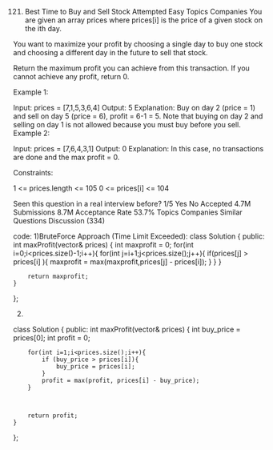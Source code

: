121. Best Time to Buy and Sell Stock
Attempted
Easy
Topics
Companies
You are given an array prices where prices[i] is the price of a given stock on the ith day.

You want to maximize your profit by choosing a single day to buy one stock and choosing a different day in the future to sell that stock.

Return the maximum profit you can achieve from this transaction. If you cannot achieve any profit, return 0.

 

Example 1:

Input: prices = [7,1,5,3,6,4]
Output: 5
Explanation: Buy on day 2 (price = 1) and sell on day 5 (price = 6), profit = 6-1 = 5.
Note that buying on day 2 and selling on day 1 is not allowed because you must buy before you sell.
Example 2:

Input: prices = [7,6,4,3,1]
Output: 0
Explanation: In this case, no transactions are done and the max profit = 0.
 

Constraints:

1 <= prices.length <= 105
0 <= prices[i] <= 104

Seen this question in a real interview before?
1/5
Yes
No
Accepted
4.7M
Submissions
8.7M
Acceptance Rate
53.7%
Topics
Companies
Similar Questions
Discussion (334)

code:
1)BruteForce Approach (Time Limit Exceeded):
class Solution {
public:
    int maxProfit(vector<int>& prices) {
        int maxprofit = 0;
        for(int i=0;i<prices.size()-1;i++){
            for(int j=i+1;j<prices.size();j++){
                if(prices[j] > prices[i] ){
                    maxprofit = max(maxprofit,prices[j] - prices[i]);
                }
            }
        }

        return maxprofit;
    }
};

2)
class Solution {
public:
    int maxProfit(vector<int>& prices) {
        int buy_price = prices[0];
        int profit = 0;

        for(int i=1;i<prices.size();i++){
            if (buy_price > prices[i]){
                buy_price = prices[i];
            }
            profit = max(profit, prices[i] - buy_price);
        }

        

        return profit;
    }
};